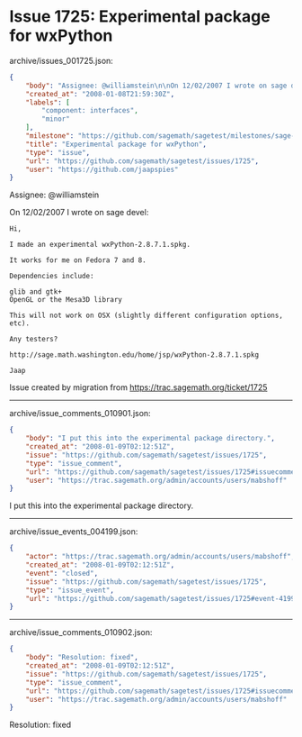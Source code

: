# Issue 1725: Experimental package for wxPython

archive/issues_001725.json:
```json
{
    "body": "Assignee: @williamstein\n\nOn 12/02/2007 I wrote on sage devel:\n\n```\nHi,\n\nI made an experimental wxPython-2.8.7.1.spkg.\n\nIt works for me on Fedora 7 and 8.\n\nDependencies include:\n\nglib and gtk+\nOpenGL or the Mesa3D library\n\nThis will not work on OSX (slightly different configuration options, etc).\n\nAny testers?\n\nhttp://sage.math.washington.edu/home/jsp/wxPython-2.8.7.1.spkg\n\nJaap\n```\n\n\nIssue created by migration from https://trac.sagemath.org/ticket/1725\n\n",
    "created_at": "2008-01-08T21:59:30Z",
    "labels": [
        "component: interfaces",
        "minor"
    ],
    "milestone": "https://github.com/sagemath/sagetest/milestones/sage-2.10",
    "title": "Experimental package for wxPython",
    "type": "issue",
    "url": "https://github.com/sagemath/sagetest/issues/1725",
    "user": "https://github.com/jaapspies"
}
```
Assignee: @williamstein

On 12/02/2007 I wrote on sage devel:

```
Hi,

I made an experimental wxPython-2.8.7.1.spkg.

It works for me on Fedora 7 and 8.

Dependencies include:

glib and gtk+
OpenGL or the Mesa3D library

This will not work on OSX (slightly different configuration options, etc).

Any testers?

http://sage.math.washington.edu/home/jsp/wxPython-2.8.7.1.spkg

Jaap
```


Issue created by migration from https://trac.sagemath.org/ticket/1725





---

archive/issue_comments_010901.json:
```json
{
    "body": "I put this into the experimental package directory.",
    "created_at": "2008-01-09T02:12:51Z",
    "issue": "https://github.com/sagemath/sagetest/issues/1725",
    "type": "issue_comment",
    "url": "https://github.com/sagemath/sagetest/issues/1725#issuecomment-10901",
    "user": "https://trac.sagemath.org/admin/accounts/users/mabshoff"
}
```

I put this into the experimental package directory.



---

archive/issue_events_004199.json:
```json
{
    "actor": "https://trac.sagemath.org/admin/accounts/users/mabshoff",
    "created_at": "2008-01-09T02:12:51Z",
    "event": "closed",
    "issue": "https://github.com/sagemath/sagetest/issues/1725",
    "type": "issue_event",
    "url": "https://github.com/sagemath/sagetest/issues/1725#event-4199"
}
```



---

archive/issue_comments_010902.json:
```json
{
    "body": "Resolution: fixed",
    "created_at": "2008-01-09T02:12:51Z",
    "issue": "https://github.com/sagemath/sagetest/issues/1725",
    "type": "issue_comment",
    "url": "https://github.com/sagemath/sagetest/issues/1725#issuecomment-10902",
    "user": "https://trac.sagemath.org/admin/accounts/users/mabshoff"
}
```

Resolution: fixed
